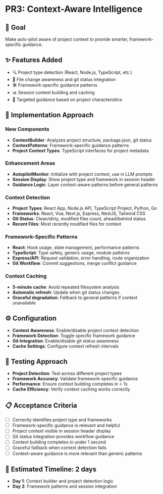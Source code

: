 # PR3: Context-Aware Intelligence

## 🎯 Goal
Make auto-pilot aware of project context to provide smarter, framework-specific guidance.

## ✨ Features Added
- 🔍 Project type detection (React, Node.js, TypeScript, etc.)
- 📁 File change awareness and git status integration
- 🛠 Framework-specific guidance patterns
- 📊 Session context building and caching
- 🎯 Targeted guidance based on project characteristics

## 📁 Implementation Approach

### New Components
- **ContextBuilder**: Analyzes project structure, package.json, git status
- **ContextPatterns**: Framework-specific guidance patterns
- **Project Context Types**: TypeScript interfaces for project metadata

### Enhancement Areas
- **AutopilotMonitor**: Initialize with project context, use in LLM prompts
- **Session Display**: Show project type and framework in session header
- **Guidance Logic**: Layer context-aware patterns before general patterns

### Context Detection
- **Project Types**: React App, Node.js API, TypeScript Project, Python, Go
- **Frameworks**: React, Vue, Next.js, Express, NestJS, Tailwind CSS
- **Git Status**: Clean/dirty, modified files count, ahead/behind status
- **Recent Files**: Most recently modified files for context

### Framework-Specific Patterns
- **React**: Hook usage, state management, performance patterns
- **TypeScript**: Type safety, generic usage, module patterns
- **Express/API**: Request validation, error handling, route organization
- **Git Workflow**: Commit suggestions, merge conflict guidance

### Context Caching
- **5-minute cache**: Avoid repeated filesystem analysis
- **Automatic refresh**: Update when git status changes
- **Graceful degradation**: Fallback to general patterns if context unavailable

## ⚙️ Configuration
- **Context Awareness**: Enable/disable project context detection
- **Framework Detection**: Toggle specific framework guidance
- **Git Integration**: Enable/disable git status awareness
- **Cache Settings**: Configure context refresh intervals

## 🧪 Testing Approach
- **Project Detection**: Test across different project types
- **Framework Accuracy**: Validate framework-specific guidance
- **Performance**: Ensure context building completes in < 1s
- **Cache Efficiency**: Verify context caching works correctly

## 📋 Acceptance Criteria
- [ ] Correctly identifies project type and frameworks
- [ ] Framework-specific guidance is relevant and helpful
- [ ] Project context visible in session header display
- [ ] Git status integration provides workflow guidance
- [ ] Context building completes in under 1 second
- [ ] Graceful fallback when context detection fails
- [ ] Context-aware guidance is more relevant than generic patterns

## 🚀 Estimated Timeline: 2 days
- **Day 1**: Context builder and project detection logic
- **Day 2**: Framework patterns and session integration